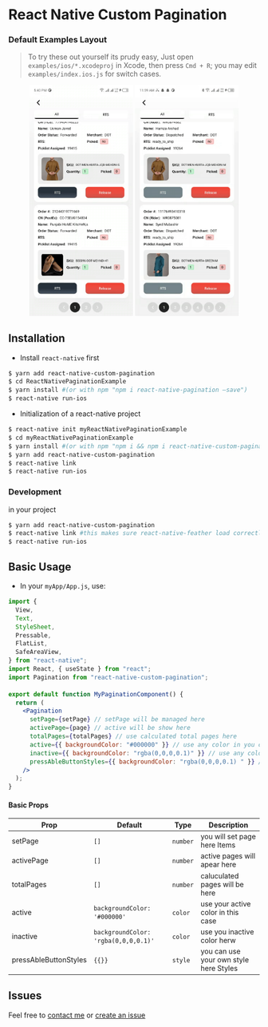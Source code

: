 # React Native Custom Pagination

### Default Examples Layout

> To try these out yourself its prudy easy, Just open `examples/ios/*.xcodeproj` in Xcode, then press `Cmd + R`; you may edit `examples/index.ios.js` for switch cases.

<p align="center">

 <img alt="react-native-pagination horizontal robot" src="./assests/video1.gif" width="208">
  <img styles="margin-left: 20px" alt="react-native-pagination horizontal robot" src="./assests/video2.gif" width="208">
</p>

## Installation

- Install `react-native` first

```bash
$ yarn add react-native-custom-pagination
$ cd ReactNativePaginationExample
$ yarn install #(or with npm "npm i react-native-pagination —save")
$ react-native run-ios
```

- Initialization of a react-native project

```bash
$ react-native init myReactNativePaginationExample
$ cd myReactNativePaginationExample
$ yarn install #(or with npm "npm i && npm i react-native-custom-pagination —save")
$ yarn add react-native-custom-pagination
$ react-native link
$ react-native run-ios
```

### Development

in your project

```bash
$ yarn add react-native-custom-pagination
$ react-native link #this makes sure react-native-feather load correctly
$ react-native run-ios
```

## Basic Usage

- In your `myApp/App.js`, use:

```jsx
import {
  View,
  Text,
  StyleSheet,
  Pressable,
  FlatList,
  SafeAreaView,
} from "react-native";
import React, { useState } from "react";
import Pagination from "react-native-custom-pagination";

export default function MyPaginationComponent() {
  return (
    <Pagination
      setPage={setPage} // setPage will be managed here
      activePage={page} // active will be show here
      totalPages={totalPages} // use calculated total pages here
      active={{ backgroundColor: "#000000" }} // use any color in you case
      inactive={{ backgroundColor: "rgba(0,0,0,0.1)" }} // use any color in you case
      pressAbleButtonStyles={{ backgroundColor: "rgba(0,0,0,0.1) " }} // use any color in you case
    />
  );
}
```

#### Basic Props

| Prop                  | Default                              | Type     | Description                            |
| --------------------- | ------------------------------------ | -------- | -------------------------------------- |
| setPage               | `[]`                                 | `number` | you will set page here Items           |
| activePage            | `[]`                                 | `number` | active pages will apear here           |
| totalPages            | `[]`                                 | `number` | caluculated pages will be here         |
| active                | `backgroundColor: '#000000'`         | `color`  | use your active color in this case     |
| inactive              | `backgroundColor: 'rgba(0,0,0,0.1)'` | `color`  | use you inactive color herw            |
| pressAbleButtonStyles | `{{}}`                               | `style`  | you can use your own style here Styles |

## Issues

Feel free to [contact me](mailto:ibilalchaudhary@gmail,com) or [create an issue](https://github.com/ibilalchaudhary/react-native-custom-pagination/issues/new)
